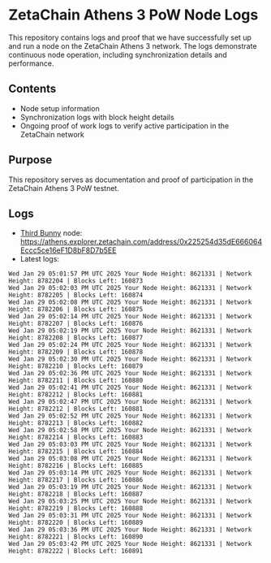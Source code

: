 # ZetaChain Athens 3 PoW Node Logs
This repository contains logs and proof that we have successfully set up and run a node on the ZetaChain Athens 3 network. The logs demonstrate continuous node operation, including synchronization details and performance.

## Contents
- Node setup information
- Synchronization logs with block height details
- Ongoing proof of work logs to verify active participation in the ZetaChain network

## Purpose
This repository serves as documentation and proof of participation in the ZetaChain Athens 3 PoW testnet.

## Logs

- [Third Bunny](https://thirdbunny.xyz/) node: https://athens.explorer.zetachain.com/address/0x225254d35dE666064Eccc5ce16eF1D8bF8D7b5EE
- Latest logs:
```
Wed Jan 29 05:01:57 PM UTC 2025 Your Node Height: 8621331 | Network Height: 8782204 | Blocks Left: 160873
Wed Jan 29 05:02:03 PM UTC 2025 Your Node Height: 8621331 | Network Height: 8782205 | Blocks Left: 160874
Wed Jan 29 05:02:08 PM UTC 2025 Your Node Height: 8621331 | Network Height: 8782206 | Blocks Left: 160875
Wed Jan 29 05:02:14 PM UTC 2025 Your Node Height: 8621331 | Network Height: 8782207 | Blocks Left: 160876
Wed Jan 29 05:02:19 PM UTC 2025 Your Node Height: 8621331 | Network Height: 8782208 | Blocks Left: 160877
Wed Jan 29 05:02:24 PM UTC 2025 Your Node Height: 8621331 | Network Height: 8782209 | Blocks Left: 160878
Wed Jan 29 05:02:30 PM UTC 2025 Your Node Height: 8621331 | Network Height: 8782210 | Blocks Left: 160879
Wed Jan 29 05:02:36 PM UTC 2025 Your Node Height: 8621331 | Network Height: 8782211 | Blocks Left: 160880
Wed Jan 29 05:02:41 PM UTC 2025 Your Node Height: 8621331 | Network Height: 8782212 | Blocks Left: 160881
Wed Jan 29 05:02:47 PM UTC 2025 Your Node Height: 8621331 | Network Height: 8782212 | Blocks Left: 160881
Wed Jan 29 05:02:52 PM UTC 2025 Your Node Height: 8621331 | Network Height: 8782213 | Blocks Left: 160882
Wed Jan 29 05:02:58 PM UTC 2025 Your Node Height: 8621331 | Network Height: 8782214 | Blocks Left: 160883
Wed Jan 29 05:03:03 PM UTC 2025 Your Node Height: 8621331 | Network Height: 8782215 | Blocks Left: 160884
Wed Jan 29 05:03:08 PM UTC 2025 Your Node Height: 8621331 | Network Height: 8782216 | Blocks Left: 160885
Wed Jan 29 05:03:14 PM UTC 2025 Your Node Height: 8621331 | Network Height: 8782217 | Blocks Left: 160886
Wed Jan 29 05:03:19 PM UTC 2025 Your Node Height: 8621331 | Network Height: 8782218 | Blocks Left: 160887
Wed Jan 29 05:03:25 PM UTC 2025 Your Node Height: 8621331 | Network Height: 8782219 | Blocks Left: 160888
Wed Jan 29 05:03:31 PM UTC 2025 Your Node Height: 8621331 | Network Height: 8782220 | Blocks Left: 160889
Wed Jan 29 05:03:36 PM UTC 2025 Your Node Height: 8621331 | Network Height: 8782221 | Blocks Left: 160890
Wed Jan 29 05:03:42 PM UTC 2025 Your Node Height: 8621331 | Network Height: 8782222 | Blocks Left: 160891
```
